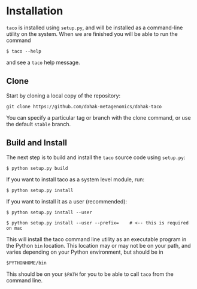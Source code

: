 # Installation 

`taco` is installed using `setup.py`, and will be 
installed as a command-line utility on the system.
When we are finished you will be able to run the 
command 

```
$ taco --help
```

and see a `taco` help message.

## Clone 

Start by cloning a local copy of the repository:

```
git clone https://github.com/dahak-metagenomics/dahak-taco
```

You can specify a particular tag or branch with the 
clone command, or use the default `stable` branch.


## Build and Install

The next step is to build and install the `taco` source code
using `setup.py`:

```
$ python setup.py build
```

If you want to install taco as a system level module, run:

```
$ python setup.py install
```

If you want to install it as a user (recommended):

```
$ python setup.py install --user

$ python setup.py install --user --prefix=    # <-- this is required on mac
```

This will install the taco command line utility as an 
executable program in the Python `bin` location. This 
location may or may not be on your path, and varies
depending on your Python environment, but should be in

```
$PYTHONHOME/bin
```

This should be on your `$PATH` for you to be able to 
call `taco` from the command line.

